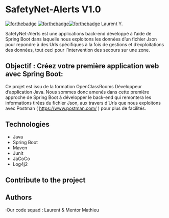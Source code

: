 
SafetyNet-Alerts    V1.0
========================
[![forthebadge](https://forthebadge.com/images/badges/made-with-java.svg)](https://forthebadge.com)  [![forthebadge](https://forthebadge.com/images/badges/uses-git.svg)](https://forthebadge.com)[![forthebadge](https://forthebadge.com/images/badges/built-by-developers.svg)](https://forthebadge.com)   Laurent Y.

SafetyNet-Alerts est une applications back-end développé à l’aide de Spring Boot dans laquelle nous exploitons les données d’un fichier Json pour repondre à des Urls spécifiques à la fois de gestions et d’exploitations des données, tout ceci pour l’intervention des secours sur une zone.

Objectif : Créez votre première application web avec Spring Boot:
------------
Ce projet est issu de la formation OpenClassRooms Développeur d’application Java.
Nous sommes donc amenés dans cette première approche de Spring Boot à développer le back-end qui remontera les informations tirées du fichier Json, aux travers d’Urls que nous exploitons avec Postman ( https://www.postman.com/ ) pour plus de facilités.

Technologies
------------
* Java
* Spring Boot 
* Maven
* Junit
* JaCoCo
* Log4j2

Contribute to the project
------------

## Authors
:Our code squad : Laurent & Mentor Mathieu

